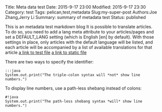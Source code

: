 Title: Meta data test
Date: 2015-9-17 23:00
Modified: 2015-9-17 23:30
Category: test
Tags: pelican,test,metadata
Slug:my-super-post
Authors:Joe Zhang,Jerry Li
Summary: summary of metadata test
Status: published

This is an metadata test markdown blog
It is possible to translate articles. To do so, you need to add a lang meta attribute to your articles/pages and set a DEFAULT_LANG setting (which is English [en] by default). With those settings in place, only articles with the default language will be listed, and each article will be accompanied by a list of available translations for that article
[a link to test file]({filename}cat/test.md)
[a link to static file]({attach}pngs/aa.png)



There are two ways to specify the identifier:

    :::java
    System.out.print("The triple-colon syntax will *not* show line numbers.")

To display line numbers, use a path-less shebang instead of colons:

    #!java
    System.out.print("The path-less shebang syntax *will* show line numbers.")